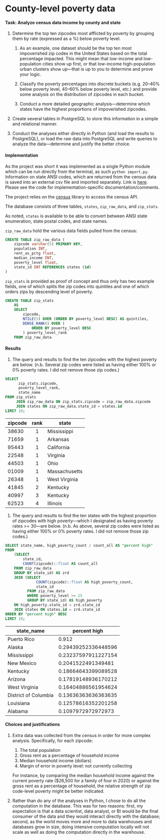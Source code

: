 # County-level poverty data
#### Task: Analyze census data income by county and state

1. Determine the top ten zipcodes most afflicted by poverty by grouping them by rate (expressed as a %) below poverty level.

    1. As an example, one dataset should be the top ten most impoverished zip codes in the United States based on the total percentage impacted. This might mean that low-income and low-population cities show up first, or that low-income high-population urban clusters show up—that is up to you to determine and prove your logic.

    1. Classify the poverty percentages into discrete buckets (e.g. 20–40% below poverty level, 40–60% below poverty level, etc.) and provide some analysis on the distribution of zipcodes in each bucket.

    1. Conduct a more detailed geographic analysis—determine which states have the highest proportions of impoverished zipcodes.

1. Create several tables in PostgreSQL to store this information in a simple and relational manner.

1. Conduct the analyses either directly in Python (and load the results to PostgreSQL), or load the raw data into PostgreSQL and write queries to analyze the data—determine and justify the better choice.

#### Implementation

As the project was short it was implemented as a single Python module which can be run directly from the terminal, as such `python import.py`. Information on state ANSI codes, which are returned from the census data is saved into an external csv file and imported separately. Link is [here](https://www.census.gov/library/reference/code-lists/ansi/ansi-codes-for-states.html). Please see the code for implementation-specific documentation/comments.

The project relies on the [census](https://github.com/datamade/census) library to access the census API.

The database consists of three tables, `states`, `zip_raw_data`, and `zip_stats`. 

As noted, `states` is available to be able to convert between ANSI state enumeration, state postal codes, and state names.

`zip_raw_data` hold the various data fields pulled from the census:

```sql
CREATE TABLE zip_raw_data (
    zipcode varchar(5) PRIMARY KEY,
    population INT,
    rent_as_pctg float,
    median_income INT,
    poverty_level float,
    state_id INT REFERENCES states (id)
)
```

`zip_stats` is provided as proof of concept and thus only has two example fields, one of which splits the zip codes into quintiles and one of which orders zips by descending level of poverty.

```sql
CREATE TABLE zip_stats
    AS
    SELECT
        zipcode,
        NTILE(5) OVER (ORDER BY poverty_level DESC) AS quintiles,
        DENSE_RANK() OVER (
            ORDER BY poverty_level DESC
        ) poverty_level_rank
    FROM zip_raw_data
```



#### Results

1. The query and results to find the ten zipcodes with the highest poverty are below. (n.b. Several zip codes were listed as having either 100% or 0% poverty rates. I did not remove those zip codes.)  

```sql
SELECT
      zip_stats.zipcode, 
      poverty_level_rank, 
      state_name 
FROM zip_stats 
     JOIN zip_raw_data ON zip_stats.zipcode = zip_raw_data.zipcode 
     JOIN states ON zip_raw_data.state_id = states.id
LIMIT 10;
```

|zipcode | rank | state | 
|--------|:----:|-------|
|38630   | 1    | Mississippi |
|71659   | 1    | Arkansas |
|95443   | 1    | California |
|22548   | 1    | Virginia |
|44503   | 1    | Ohio |
|01009   | 1    | Massachusetts |
|26348   | 1    | West Virginia |
|41845   | 2    | Kentucky |
|40997   | 3    | Kentucky |
|62523   | 4    | Illinois |


1. The query and results to find the ten states with the highest proportion of zipcodes with high poverty—which I designated as having poverty rates >= 30—are below. (n.b. As above, several zip codes were listed as having either 100% or 0% poverty rates. I did not remove those zip codes.)  

```sql
SELECT state_name, high_poverty_count / count_all AS "percent high"
FROM
    (SELECT 
        state_id, 
        COUNT(zipcode)::float AS count_all
    FROM zip_raw_data
    GROUP BY state_id) AS zrd
    JOIN (SELECT 
              COUNT(zipcode)::float AS high_poverty_count, 
              state_id
          FROM zip_raw_data 
          WHERE poverty_level >= 25
          GROUP BY state_id) AS high_poverty
    ON high_poverty.state_id = zrd.state_id
    JOIN states ON states.id = zrd.state_id
ORDER BY "percent high" DESC
LIMIT 10;
```

|     state_name      |    percent high    |
|---------------------|--------------------|
|Puerto Rico          |               0.912|
|Alaska               | 0.29439252336448596|
|Mississippi          | 0.23237597911227154|
|New Mexico           |  0.2041522491349481|
|Kentucky             | 0.18664643399089528|
|Arizona              | 0.17819148936170212|
|West Virginia        | 0.16404886561954624|
|District of Columbia | 0.13636363636363635|
|Louisiana            | 0.12578616352201258|
|Alabama              |  0.1097972972972973|

#### Choices and justifications

1. Extra data was collected from the census in order for more complex analysis. Specifically, for each zipcode: 
    1. The total population
    1. Gross rent as a percentage of household income
    1. Median household income (dollars)
    1. Margin of error in poverty level: not currently collecting  

    For instance, by comparing the median household income against the current poverty rate ($26,500 for a family of four in 2020) or against the gross rent as a percentage of household, the relative strength of zip code-level poverty might be better indicated.

1. Rather than do any of the analyses in Python, I chose to do all the computation in the database. This was for two reasons: first, my expectation is that a data scientist, data analyst, or BI would be the final consumer of the data and they would interact directly with the database; second, as the world moves more and more to data warehouses and databases grow in size, doing intensive computation locally will not scale as well as doing the computation directly in the warehouse.



